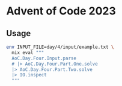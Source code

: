 # Advent of Code 2023

## Usage

```sh
env INPUT_FILE=day/4/input/example.txt \
  mix eval """
  AoC.Day.Four.Input.parse
  # |> AoC.Day.Four.Part.One.solve
  |> AoC.Day.Four.Part.Two.solve
  |> IO.inspect
  """
```
